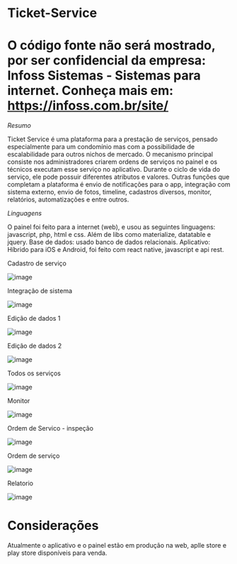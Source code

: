 # Ticket-Service
#  O código fonte não será mostrado, por ser confidencial da empresa: Infoss Sistemas - Sistemas para internet. Conheça mais em: https://infoss.com.br/site/

*Resumo*

Ticket Service é uma plataforma para a prestação de serviços, pensado especialmente para um condomínio mas com a possibilidade de escalabilidade para outros nichos de mercado. O mecanismo principal consiste nos administradores criarem ordens de serviços no painel e os técnicos executam esse serviço no aplicativo. Durante o ciclo de vida do serviço, ele pode possuir diferentes atributos e valores. Outras funções que completam a plataforma é envio de notificações para o app, integração com sistema externo, envio de fotos, timeline, cadastros diversos, monitor, relatórios, automatizações e entre outros. 

*Linguagens*

O painel foi feito para a internet (web), e usou as seguintes linguagens: javascript, php, html e css. Além de libs como materialize, datatable e jquery. 
Base de dados: usado banco de dados relacionais.
Aplicativo: Híbrido para iOS e Android, foi feito com react native, javascript e api rest. 

Cadastro de serviço

![image](https://github.com/MairaSantoss/Ticket-Service/assets/89280923/48716865-f3b2-4572-89eb-a0d445868752)

Integração de sistema

![image](https://github.com/MairaSantoss/Ticket-Service/assets/89280923/96b66547-d7c4-4ecf-b2b6-1c2adf590bf2)

Edição de dados 1

![image](https://github.com/MairaSantoss/Ticket-Service/assets/89280923/624eeacf-f211-41db-bb1b-df7627b4363a)

Edição de dados 2

![image](https://github.com/MairaSantoss/Ticket-Service/assets/89280923/082c3e66-1d2d-4af0-a4c0-8f4100b916a7)

Todos os serviços

![image](https://github.com/MairaSantoss/Ticket-Service/assets/89280923/097d3d0c-c90f-42af-8844-f61d45fb372b)

Monitor

![image](https://github.com/MairaSantoss/Ticket-Service/assets/89280923/aabc776b-c7a7-452f-965b-9e67da4f5325)

Ordem de Servico - inspeção

![image](https://github.com/MairaSantoss/Ticket-Service/assets/89280923/b132eaaf-5de7-49a3-8a63-0a84582b3809)

Ordem de serviço

![image](https://github.com/MairaSantoss/Ticket-Service/assets/89280923/17ea6fd3-5872-4013-b9de-19ab8432b069)

Relatorio

![image](https://github.com/MairaSantoss/Ticket-Service/assets/89280923/7737b6d9-0d64-425a-8926-88c3bfab572f)

# Considerações
Atualmente o aplicativo e o painel estão em produção na web, aplle store e play store disponíveis para venda.



